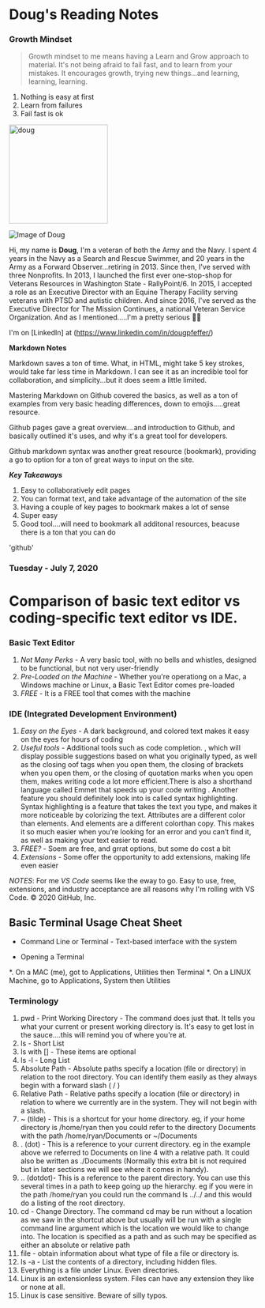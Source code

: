 # Doug's Reading Notes

### Growth Mindset

> Growth mindset to me means having a Learn and Grow approach to material. It's not being afraid to fail fast, and to learn from your mistakes. It encourages growth, trying new things...and learning, learning, learning.

1. Nothing is easy at first
2. Learn from failures
3. Fail fast is ok

<img src="https://i.imgur.com/koVerTU.jpg" alt="doug" style="width:200px;"/>

![Image of Doug](https://i.imgur.com/koVerTU.jpg)

Hi, my name is **Doug**, I'm a veteran of both the Army and the Navy. I spent 4 years in the Navy as a Search and Rescue Swimmer, and 20 years in the Army as a Forward Observer...retiring in 2013. Since then, I've served with three Nonprofits. In 2013, I launched the first ever one-stop-shop for Veterans Resources in Washington State - RallyPoint/6. In 2015, I accepted a role as an Executive Director with an Equine Therapy Facility serving veterans with PTSD and autistic children. And since 2016, I've served as the Executive Director for The Mission Continues, a national Veteran Service Organization. And as I mentioned.....I'm a pretty serious :biking_man:

I'm on [LinkedIn] at (https://www.linkedin.com/in/dougpfeffer/)

__Markdown Notes__

Markdown saves a ton of time. What, in HTML, might take 5 key strokes, would take far less time in Markdown. I can see it as an incredible tool for collaboration, and simplicity...but it does seem a little limited.

Mastering Markdown on Github covered the basics, as well as a ton of examples from very basic heading differences, down to emojis.....great resource.

Github pages gave a great overview....and introduction to Github, and basically outlined it's uses, and why it's a great tool for developers.

Github markdown syntax was another great resource (bookmark), providing a go to option for a ton of great ways to input on the site.

***Key Takeaways***

1. Easy to collaboratively edit pages
2. You can format text, and take advantage of the automation of the site
3. Having a couple of key pages to bookmark makes a lot of sense
4. Super easy
5. Good tool....will need to bookmark all additonal resources, beacuse there is a ton that you can do

'github'

### Tuesday - July 7, 2020

# Comparison of basic text editor vs coding-specific text editor vs IDE.

### Basic Text Editor

1. _Not Many Perks_ - A very basic tool, with no bells and whistles, designed to be functional, but not very user-friendly
2. _Pre-Loaded on the Machine_ - Whether you're operationg on a Mac, a Windows machine or Linux, a Basic Text Editor comes pre-loaded
3. _FREE_ - It is a FREE tool that comes with the machine

### IDE (Integrated Development Environment)

1. _Easy on the Eyes_ - A dark background, and colored text makes it easy on the eyes for hours of coding
2. _Useful tools_ - Additional tools such as code completion. , which will display possible suggestions based on what you originally typed, as well as the closing 
oof tags when you open them, the closing of brackets when you open them, or the closing of quotation marks when you open them, makes writing code a lot more 
efficient.There is also a shorthand language called Emmet that speeds up your code writing . Another feature you should definitely look into is called syntax
highlighting. Syntax highlighting is a feature that takes the text you type, and makes it more noticeable by colorizing the text. Attributes are a different color 
than elements. And elements are a different colorthan copy. This makes it so much easier when you’re looking for an error and you can’t find it, as well as making 
your text easier to read.
3. _FREE?_ - Soem are free, and grrat options, but some do cost a bit
4. _Extensions_ - Some offer the opportunity to add extensions, making life even easier

*NOTES*: For me _VS Code_ seems like the eway to go. Easy to use, free, extensions, and industry acceptance are all reasons why I'm rolling with VS Code.
© 2020 GitHub, Inc.

## Basic Terminal Usage Cheat Sheet

* Command Line or Terminal - Text-based interface with the system

* Opening a Terminal

*. On a MAC (me), got to Applications, Utilities then Terminal
*. On a LINUX Machine, go to Applications, System then Utilities

### Terminology

1. pwd - Print Working Directory - The command does just that. It tells you what your current or present working directory is. It's easy to get lost in the sauce....this will remind you of where you're at.
2. ls - Short List
3. ls with [] - These items are optional
4. ls -l - Long List
5. Absolute Path - Absolute paths specify a location (file or directory) in relation to the root directory. You can identify them easily as they always begin with a forward slash ( / )
6. Relative Path - Relative paths specify a location (file or directory) in relation to where we currently are in the system. They will not begin with a slash.
7. ~ (tilde) - This is a shortcut for your home directory. eg, if your home directory is /home/ryan then you could refer to the directory Documents with the path /home/ryan/Documents or ~/Documents
8. . (dot) - This is a reference to your current directory. eg in the example above we referred to Documents on line 4 with a relative path. It could also be written as ./Documents (Normally this extra bit is not required but in later sections we will see where it comes in handy).
9. .. (dotdot)- This is a reference to the parent directory. You can use this several times in a path to keep going up the hierarchy. eg if you were in the path /home/ryan you could run the command ls ../../ and this would do a listing of the root directory.
10. cd - Change Directory. The command cd may be run without a location as we saw in the shortcut above but usually will be run with a single command line argument which is the location we would like to change into. The location is specified as a path and as such may be specified as either an absolute or relative path
11. file - obtain information about what type of file a file or directory is.
12. ls -a - List the contents of a directory, including hidden files.
13. Everything is a file under Linux. Even directories.
14. Linux is an extensionless system. Files can have any extension they like or none at all.
15. Linux is case sensitive. Beware of silly typos.

